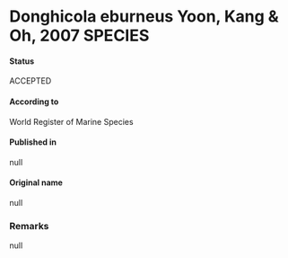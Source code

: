 # Donghicola eburneus Yoon, Kang & Oh, 2007 SPECIES

#### Status
ACCEPTED

#### According to
World Register of Marine Species

#### Published in
null

#### Original name
null

### Remarks
null
